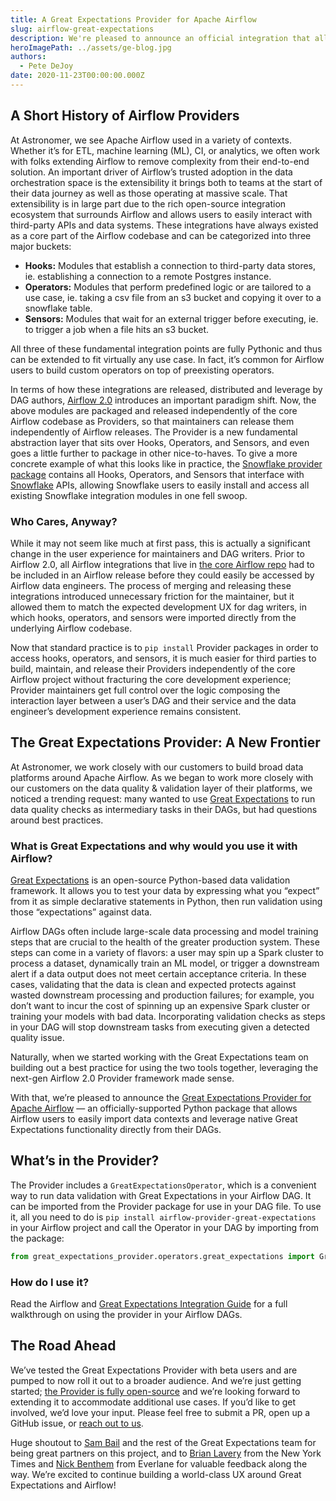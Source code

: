 ```yaml
---
title: A Great Expectations Provider for Apache Airflow
slug: airflow-great-expectations
description: We're pleased to announce an official integration that allows users to leverage Great Expectations natively in their DAGs.
heroImagePath: ../assets/ge-blog.jpg
authors:
  - Pete DeJoy
date: 2020-11-23T00:00:00.000Z
---
```


## A Short History of Airflow Providers

At Astronomer, we see Apache Airflow used in a variety of contexts. Whether it’s for ETL, machine learning (ML), CI, or analytics, we often work with folks extending Airflow to remove complexity from their end-to-end solution. An important driver of Airflow’s trusted adoption in the data orchestration space is the extensibility it brings both to teams at the start of their data journey as well as those operating at massive scale.  That extensibility is in large part due to the rich open-source integration ecosystem that surrounds Airflow and allows users to easily interact with third-party APIs and data systems. These integrations have always existed as a core part of the Airflow codebase and can be categorized into three major buckets:

- **Hooks:** Modules that establish a connection to third-party data stores, ie. establishing a connection to a remote Postgres  instance.
- **Operators:** Modules that perform predefined logic or are tailored to a use case, ie. taking a csv file from an s3 bucket and copying it over to a snowflake table.
- **Sensors:**  Modules that wait for an external trigger before executing, ie. to trigger a job when a file hits an s3 bucket.

All three of these fundamental integration points are fully Pythonic and thus can be extended to fit virtually any use case. In fact, it’s common for Airflow users to build custom operators on top of preexisting operators.

In terms of how these integrations are released, distributed and leverage by DAG authors, [Airflow 2.0](https://www.astronomer.io/blog/introducing-airflow-2-0/) introduces an important paradigm shift. Now, the above modules are packaged and released independently of the core Airflow codebase as Providers, so that maintainers can release them independently of Airflow releases. The Provider is a new fundamental abstraction layer that sits over Hooks, Operators, and Sensors, and even goes a little further to package in other nice-to-haves. To give a more concrete example of what this looks like in practice, the [Snowflake provider package](https://github.com/apache/airflow/tree/master/airflow/providers/snowflake) contains all Hooks, Operators, and Sensors that interface with [Snowflake](http://snowflake.com/) APIs, allowing Snowflake users to easily install and access all existing Snowflake integration modules in one fell swoop.

### Who Cares, Anyway?

While it may not seem like much at first pass, this is actually a significant change in the user experience for maintainers and DAG writers. Prior to Airflow 2.0, all Airflow integrations that live in [the core Airflow repo](https://github.com/apache/airflow) had to be included in an Airflow release before they could easily be accessed by Airflow data engineers. The process of merging and releasing these integrations introduced unnecessary friction for the maintainer, but it allowed them to match the expected development UX for dag writers, in which hooks, operators, and sensors were imported directly from the underlying Airflow codebase. 

Now that standard  practice is to `pip install` Provider packages in order to access hooks, operators, and sensors, it is much easier for third parties to build, maintain, and release their Providers independently of the core Airflow project without fracturing the core development experience; Provider maintainers get full control over the logic composing the interaction layer between a user’s DAG and their service and the data engineer’s development experience remains consistent.

## The Great Expectations Provider: A New Frontier

At Astronomer, we  work closely with our customers to build broad data platforms around Apache Airflow. As we began to work more closely with our customers on the data quality & validation layer of their platforms, we noticed a trending request: many wanted to use [Great Expectations](https://greatexpectations.io) to run data quality checks as intermediary tasks in their DAGs, but had questions around best practices.

### What is Great Expectations and why would you use it with Airflow?

[Great Expectations](https://greatexpectations.io) is an open-source Python-based data validation framework. It allows you to test your data by expressing what you “expect” from it as simple declarative statements in Python, then run validation using those “expectations” against data.

Airflow DAGs often include large-scale data processing and model training steps that are crucial to the health of the greater production system. These steps can come in a variety of flavors:  a user may spin up a Spark cluster to process a dataset, dynamically train an ML model, or trigger a downstream alert if a data output does not meet certain acceptance criteria. In these cases, validating that the data is clean and expected protects against wasted downstream processing and production failures; for example, you  don’t want to incur the cost of spinning up an expensive Spark cluster or training your models with bad data. Incorporating validation checks as steps in your DAG will stop downstream tasks from executing given a detected quality issue.

Naturally, when we started working with the Great Expectations team on building out a best practice for  using the two tools together, leveraging the next-gen Airflow 2.0 Provider framework made sense.

With that, we’re pleased to announce the [Great Expectations Provider for Apache Airflow](https://github.com/great-expectations/airflow-provider-great-expectations) — an officially-supported Python package that allows Airflow users to easily import data contexts and leverage native Great Expectations functionality directly from their DAGs.



## What’s in the Provider?

The Provider includes a `GreatExpectationsOperator`, which is a convenient way to run data validation with Great Expectations in your Airflow DAG. It can be imported from the Provider package for use in your DAG file. To use it, all you need to do is `pip install airflow-provider-great-expectations` in your Airflow project and call  the Operator in your DAG by importing from the package:


```python
from great_expectations_provider.operators.great_expectations import GreatExpectationsOperator
```

### How do I use it?

Read the Airflow and [Great Expectations Integration Guide](https://astronomer.io/guides/airflow-great-expectations) for a full walkthrough on using the provider in your Airflow DAGs.

## The Road Ahead

We’ve tested the Great Expectations Provider with beta users and are pumped to now roll it out to a broader audience. And we’re just getting started; [the Provider is fully open-source](https://github.com/great-expectations/airflow-provider-great-expectations) and we’re looking forward to extending it to accommodate additional use cases. If you’d like to get involved, we’d love your input. Please feel free to submit a PR, open up a GitHub issue, or [reach out to us](https://astronomer.io/contact).

Huge shoutout to [Sam Bail](https://twitter.com/spbail) and the rest of the Great Expectations team for being great partners on this project, and to [Brian Lavery](https://www.linkedin.com/in/blavery/) from the New York Times and [Nick Benthem](https://www.linkedin.com/in/benthem/) from Everlane for valuable feedback along the way. We’re excited to continue building a world-class UX around Great Expectations and Airflow!
